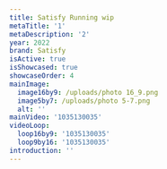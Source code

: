 ```yaml
---
title: Satisfy Running wip
metaTitle: '1'
metaDescription: '2'
year: 2022
brand: Satisfy
isActive: true
isShowcased: true
showcaseOrder: 4
mainImage:
  image16by9: /uploads/photo 16_9.png
  image5by7: /uploads/photo 5-7.png
  alt: ''
mainVideo: '1035130035'
videoLoop:
  loop16by9: '1035130035'
  loop9by16: '1035130035'
introduction: ''
---
```


